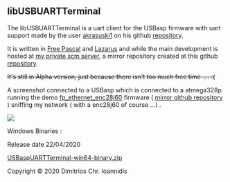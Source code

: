 ## libUSBUARTTerminal

  The libUSBUARTTerminal is a uart client for the USBasp firmware with uart support made by the user [akrasuski1](https://github.com/akrasuski1) on his github [repository](https://github.com/akrasuski1/usbasp-uart).
  
  It is written in [Free Pascal](https://www.freepascal.org/) and [Lazarus](https://www.lazarus-ide.org/) and while the main development is hosted at [my private scm server](https://scm.nephelae.eu/Nephelae/libUSBUARTTerminal/wiki), a mirror repository created at this github [repository](https://github.com/dioannidis/libUSBUARTTerminal).
  
  ~~It's still in Alpha version, just because there isn't too much free time .... :(~~
  
  A screenshot connected to a USBasp which is connected to a atmega328p running the demo [fp_ethernet_enc28j60](https://scm.nephelae.eu/Nephelae/fp_ethernet_enc28j60/wiki) firmware ( [mirror github repository](https://github.com/dioannidis/fp_ethernet_enc28j60) ) sniffing my network ( with a enc28j60 of course ...) .  
  
  ![](https://scm.nephelae.eu/attachments/b22f2332-7b51-46d1-bf9f-cdbc6346f2ee)
  
  
  Windows Binaries :
  
  Release date 22/04/2020
  
  [USBaspUARTTerminal-win64-binary.zip](https://scm.nephelae.eu/attachments/edae7105-5d01-48f6-983a-1cb697672acc)
  
  
  Copyright © 2020 Dimitrios Chr. Ioannidis
